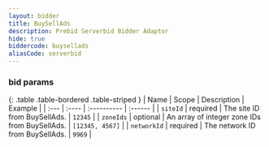 ```yaml
---
layout: bidder
title: BuySellAds
description: Prebid Serverbid Bidder Adaptor
hide: true
biddercode: buysellads
aliasCode: serverbid
---
```



### bid params

{: .table .table-bordered .table-striped }
| Name              | Scope    | Description                                                                                                          | Example                                       |
| :---              | :----    | :----------                                                                                                          | :------                                       |
| `siteId`      | required | The site ID from BuySellAds.                                                                           | `12345`                                       |
| `zoneIds`      | optional | An array of integer zone IDs from BuySellAds.                                                                            | `[12345, 4567]`                                       |
| `networkId`       | required | The network ID from BuySellAds.           | `9969`                                       |
